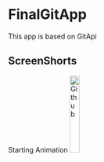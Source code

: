 # FinalGitApp
This app is based on GitApi 

## ScreenShorts
Starting Animation
<img width=20% alt="Github" src=https://github.com/tom635/FinalGitApp/blob/master/ScreenShots/Screenshot%202022-01-18%20at%209.53.47%20PM.png />

